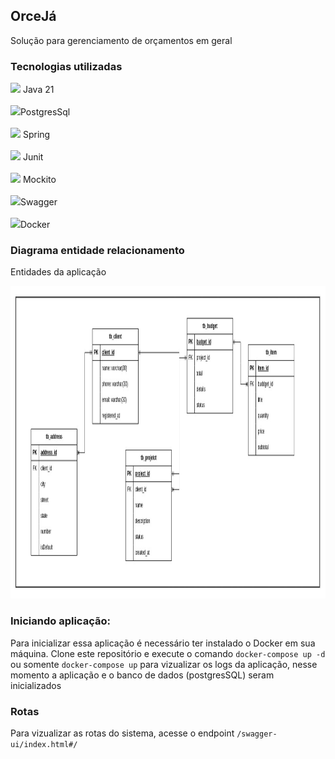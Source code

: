 ## OrceJá

Solução para gerenciamento de orçamentos em geral


### Tecnologias utilizadas
<img height="20" src="https://user-images.githubusercontent.com/25181517/117201156-9a724800-adec-11eb-9a9d-3cd0f67da4bc.png"> Java 21
<br>
<br>
<img height="30" src="https://user-images.githubusercontent.com/25181517/117208740-bfb78400-adf5-11eb-97bb-09072b6bedfc.png">PostgresSql
<br>
<br>
<img height="20" src="https://user-images.githubusercontent.com/25181517/117201470-f6d56780-adec-11eb-8f7c-e70e376cfd07.png"> Spring
<br>
<br>
<img height="20" src="https://user-images.githubusercontent.com/25181517/117533873-484d4480-afef-11eb-9fad-67c8605e3592.png"> Junit
<br>
<br>
<img height="30" src="https://user-images.githubusercontent.com/25181517/183892181-ad32b69e-3603-418c-b8e7-99e976c2a784.png"> Mockito
<br>
<br>
<img height="20" src="https://user-images.githubusercontent.com/25181517/186711335-a3729606-5a78-4496-9a36-06efcc74f800.png">Swagger
<br>
<br>
<img height="20" src="https://user-images.githubusercontent.com/25181517/117207330-263ba280-adf4-11eb-9b97-0ac5b40bc3be.png">Docker

### Diagrama entidade relacionamento

Entidades da aplicação

<img src="https://github.com/willen01/orceJa/blob/developer/images/ERD.jpg" height="500">


### Iniciando aplicação:

Para inicializar essa aplicação é necessário ter instalado o Docker em sua máquina. Clone este repositório e execute o comando `docker-compose up -d`  ou somente `docker-compose up` para vizualizar os logs da aplicação, nesse momento a aplicação e o banco de dados (postgresSQL) seram inicializados 

### Rotas
Para vizualizar as rotas do sistema, acesse o endpoint `/swagger-ui/index.html#/`
